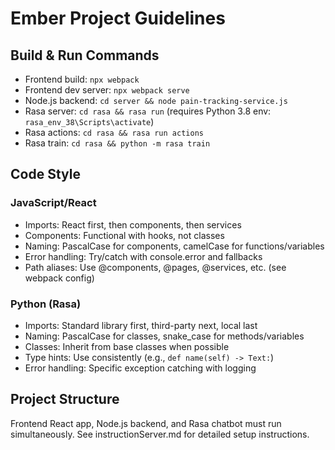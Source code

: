# Ember Project Guidelines

## Build & Run Commands
- Frontend build: `npx webpack`
- Frontend dev server: `npx webpack serve`
- Node.js backend: `cd server && node pain-tracking-service.js`
- Rasa server: `cd rasa && rasa run` (requires Python 3.8 env: `rasa_env_38\Scripts\activate`)
- Rasa actions: `cd rasa && rasa run actions`
- Rasa train: `cd rasa && python -m rasa train`

## Code Style

### JavaScript/React
- Imports: React first, then components, then services
- Components: Functional with hooks, not classes
- Naming: PascalCase for components, camelCase for functions/variables
- Error handling: Try/catch with console.error and fallbacks
- Path aliases: Use @components, @pages, @services, etc. (see webpack config)

### Python (Rasa)
- Imports: Standard library first, third-party next, local last
- Naming: PascalCase for classes, snake_case for methods/variables
- Classes: Inherit from base classes when possible
- Type hints: Use consistently (e.g., `def name(self) -> Text:`)
- Error handling: Specific exception catching with logging

## Project Structure
Frontend React app, Node.js backend, and Rasa chatbot must run simultaneously.
See instructionServer.md for detailed setup instructions.